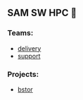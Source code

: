 ## SAM SW HPC 👋

### Teams:
- [delivery](https://github.com/orgs/BR-SAM-SW-HPC/teams/delivery)
- [support](https://github.com/orgs/BR-SAM-SW-HPC/teams/support)

### Projects:
- [bstor](https://github.com/orgs/BR-SAM-SW-HPC/teams/bstor)
